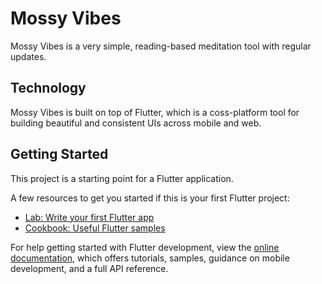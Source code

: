 # Mossy Vibes

Mossy Vibes is a very simple, reading-based meditation tool with regular updates. 

## Technology
Mossy Vibes is built on top of Flutter, which is a coss-platform tool for building beautiful and consistent UIs across mobile and web. 

## Getting Started

This project is a starting point for a Flutter application.

A few resources to get you started if this is your first Flutter project:

- [Lab: Write your first Flutter app](https://docs.flutter.dev/get-started/codelab)
- [Cookbook: Useful Flutter samples](https://docs.flutter.dev/cookbook)

For help getting started with Flutter development, view the
[online documentation](https://docs.flutter.dev/), which offers tutorials,
samples, guidance on mobile development, and a full API reference.
